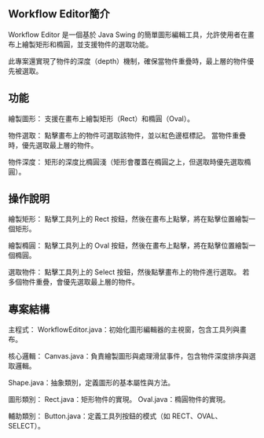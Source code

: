 ## Workflow Editor簡介

Workflow Editor 是一個基於 Java Swing 的簡單圖形編輯工具，允許使用者在畫布上繪製矩形和橢圓，並支援物件的選取功能。

此專案還實現了物件的深度（depth）機制，確保當物件重疊時，最上層的物件優先被選取。

## 功能

繪製圖形：
支援在畫布上繪製矩形（Rect）和橢圓（Oval）。

物件選取：
點擊畫布上的物件可選取該物件，並以紅色邊框標記。
當物件重疊時，優先選取最上層的物件。

物件深度：
矩形的深度比橢圓淺（矩形會覆蓋在橢圓之上，但選取時優先選取橢圓）。

## 操作說明

繪製矩形：
點擊工具列上的 Rect 按鈕，然後在畫布上點擊，將在點擊位置繪製一個矩形。

繪製橢圓：
點擊工具列上的 Oval 按鈕，然後在畫布上點擊，將在點擊位置繪製一個橢圓。

選取物件：
點擊工具列上的 Select 按鈕，然後點擊畫布上的物件進行選取。
若多個物件重疊，會優先選取最上層的物件。

## 專案結構

主程式：
WorkflowEditor.java：初始化圖形編輯器的主視窗，包含工具列與畫布。

核心邏輯：
Canvas.java：負責繪製圖形與處理滑鼠事件，包含物件深度排序與選取邏輯。

Shape.java：抽象類別，定義圖形的基本屬性與方法。

圖形類別：
Rect.java：矩形物件的實現。
Oval.java：橢圓物件的實現。

輔助類別：
Button.java：定義工具列按鈕的模式（如 RECT、OVAL、SELECT）。